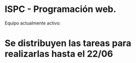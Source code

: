 # ISPC - Programación web.

Equipo actualmente activo:
# Se  distribuyen las  tareas para realizarlas hasta el 22/06
